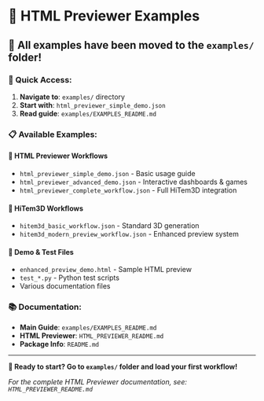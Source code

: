 # 🎯 HTML Previewer Examples

## 📁 **All examples have been moved to the `examples/` folder!**

### **🚀 Quick Access:**

1. **Navigate to**: `examples/` directory
2. **Start with**: `html_previewer_simple_demo.json`
3. **Read guide**: `examples/EXAMPLES_README.md`

### **📋 Available Examples:**

#### **🎯 HTML Previewer Workflows**
- `html_previewer_simple_demo.json` - Basic usage guide
- `html_previewer_advanced_demo.json` - Interactive dashboards & games
- `html_previewer_complete_workflow.json` - Full HiTem3D integration

#### **🎨 HiTem3D Workflows**  
- `hitem3d_basic_workflow.json` - Standard 3D generation
- `hitem3d_modern_preview_workflow.json` - Enhanced preview system

#### **🧪 Demo & Test Files**
- `enhanced_preview_demo.html` - Sample HTML preview
- `test_*.py` - Python test scripts
- Various documentation files

### **📚 Documentation:**
- **Main Guide**: `examples/EXAMPLES_README.md`
- **HTML Previewer**: `HTML_PREVIEWER_README.md`
- **Package Info**: `README.md`

---

**🎯 Ready to start? Go to `examples/` folder and load your first workflow!**

*For the complete HTML Previewer documentation, see: `HTML_PREVIEWER_README.md`*